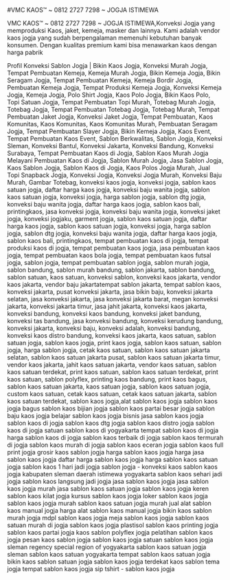 #VMC KAOS™ ~ 0812 2727 7298 ~ JOGJA ISTIMEWA

VMC KAOS™ ~ 0812 2727 7298 ~ JOGJA ISTIMEWA,Konveksi Jogja yang memproduksi Kaos, jaket, kemeja, masker dan lainnya. 
Kami adalah vendor kaos jogja yang sudah berpengalaman memenuhi kebutuhan banyak konsumen. 
Dengan kualitas premium kami bisa menawarkan kaos dengan harga pabrik

Profil Konveksi Sablon Jogja | Bikin Kaos Jogja, Konveksi Murah Jogja, Tempat Pembuatan Kemeja, Kemeja Murah Jogja, Bikin Kemeja Jogja, Bikin Seragam Jogja, Tempat Pembuatan Kemeja, Kemeja Bordir Jogja, Pembuatan Kemeja Jogja, Tempat Produksi Kemeja Jogja, Konveksi Kemeja Jogja, Kemeja Jogja, Polo Shirt Jogja, Kaos Polo Jogja, Bikin Kaos Polo, Topi Satuan Jogja, Tempat Pembuatan Topi Murah, Totebag Murah Jogja, Totebag Jogja, Tempat Pembuatan Totebag Jogja, Totebag Murah, Tempat Pembuatan Jaket Jogja, Konveksi Jaket Jogja, Tempat Pembuatan, Kaos Komunitas, Kaos Komunitas, Kaos Komunitas Murah, Pembuatan Seragam Jogja, Tempat Pembuatan Slayer Jogja, Bikin Kemeja Jogja, Kaos Event, Tempat Pembuatan Kaos Event, Sablon Berkwalitas, Sablon Jogja, Konveksi Sleman, Konveksi Bantul, Konveksi Jakarta, Konveksi Bandung, Konveksi Surabaya, Tempat Pembuatan Kaos di Jogja, Sablon Kaos Murah Jogja Melayani Pembuatan Kaos di Jogja, Sablon Murah Jogja, Jasa Sablon Jogja, Kaos Sablon Jogja, Sablon Kaos di Jogja, Kaos Polos Jogja Murah, Jual Topi Snapback Jogja, Konveksi Jogja, Konveksi Jogja Murah, Konveksi Baju Murah, Gambar Totebag, konveksi kaos jogja, konveksi jogja, sablon kaos satuan jogja, daftar harga kaos jogja, konveksi baju wanita jogja, sablon kaos satuan jogja, konveksi jogja, harga sablon jogja, sablon dtg jogja, konveksi baju wanita jogja, daftar harga kaos jogja, sablon kaos bali, printingkaos, jasa konveksi jogja, konveksi baju wanita jogja, konveksi jaket jogja, konveksi jogjaku, garment jogja, sablon kaos satuan jogja, daftar harga kaos jogja, sablon kaos satuan jogja, konveksi jogja, harga sablon jogja, sablon dtg jogja, konveksi baju wanita jogja, daftar harga kaos jogja, sablon kaos bali, printingkaos, tempat pembuatan kaos di jogja, tempat produksi kaos di jogja, tempat pembuatan kaos jogja, jasa pembuatan kaos jogja, tempat pembuatan kaos bola jogja, tempat pembuatan kaos futsal jogja, sablon jogja, tempat pembuatan sablon jogja, sablon murah jogja, sablon bandung, sablon murah bandung, sablon jakarta, sablon bandung, sablon satuan, kaos satuan, konveksi sablon, konveksi kaos jakarta, vendor kaos jakarta, vendor baju jakartatempat sablon jakarta, tempat sablon kaos, konveksi jakarta, pusat konveksi jakarta, jasa bikin baju, konveksi jakarta selatan, jasa konveksi jakarta, jasa konveksi jakarta barat, megan konveksi jakarta, konveksi jakarta timur, jasa jahit jakarta, konveksi kaos jakarta, konveksi bandung, konveksi kaos bandung, konveksi jaket bandung, konveksi tas bandung, jasa konveksi bandung, konveksi kerudung bandung, konveksi jakarta, konveksi baju, konveksi adalah, konveksi bandung, konveksi kaos distro bandung, konveksi kaos jakarta, kaos satuan, sablon satuan jogja, sablon kaos jogja, print kaos jogja, sablon kaos satuan, sablon jogja, harga sablon jogja, cetak kaos satuan, sablon kaos satuan jakarta selatan, sablon kaos satuan jakarta pusat, sablon kaos satuan jakarta timur, vendor kaos jakarta, jahit kaos satuan jakarta, vendor kaos satuan, sablon kaos satuan terdekat, print kaos satuan, sablon kaos satuan terdekat, print kaos satuan, sablon polyflex, printing kaos bandung, print kaos bagus, sablon kaos satuan jakarta, kaos satuan jogja, sablon kaos satuan jogja, custom kaos satuan, cetak kaos satuan, cetak kaos satuan jakarta, sablon kaos satuan terdekat, sablon kaos jogja,alat sablon kaos jogja sablon kaos jogja bagus sablon kaos bijian jogja sablon kaos partai besar jogja sablon baju kaos jogja belajar sablon kaos jogja bisnis jasa sablon kaos jogja sablon kaos di jogja sablon kaos dtg jogja sablon kaos distro jogja sablon kaos di jogja satuan sablon kaos di yogyakarta tempat sablon kaos di jogja harga sablon kaos di jogja sablon kaos terbaik di jogja sablon kaos termurah di jogja sablon kaos murah di jogja sablon kaos eceran jogja sablon kaos full print jogja grosir kaos sablon jogja harga sablon kaos jogja harga jasa sablon kaos jogja daftar harga sablon kaos jogja harga sablon kaos satuan jogja sablon kaos 1 hari jadi jogja sablon jogja - konveksi kaos sablon kaos jogja kabupaten sleman daerah istimewa yogyakarta sablon kaos sehari jadi jogja sablon kaos langsung jadi jogja jasa sablon kaos jogja jasa sablon kaos jogja murah jasa sablon kaos satuan jogja sablon kaos jogja keren sablon kaos kilat jogja kursus sablon kaos jogja loker sablon kaos jogja sablon kaos jogja murah sablon kaos satuan jogja murah jual alat sablon kaos manual jogja harga alat sablon kaos manual jogja bikin kaos sablon murah jogja mdpl sablon kaos jogja meja sablon kaos jogja sablon kaos satuan murah di jogja sablon kaos jogja plastisol sablon kaos printing jogja sablon kaos partai jogja kaos sablon polyflex jogja pelatihan sablon kaos jogja pesan kaos sablon jogja sablon kaos jogja satuan sablon kaos jogja sleman regency special region of yogyakarta sablon kaos satuan jogja sleman sablon kaos satuan yogyakarta tempat sablon kaos satuan jogja bikin kaos sablon satuan jogja sablon kaos jogja terdekat kaos sablon tema jogja tempat sablon kaos jogja sip tshirt - sablon kaos jogja 
